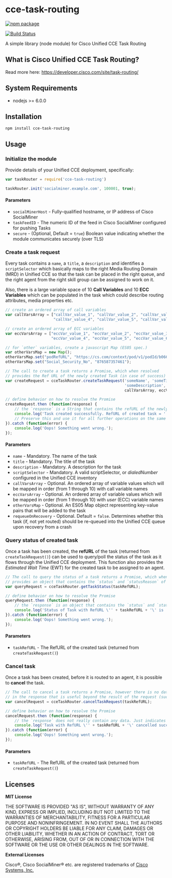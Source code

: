 # cce-task-routing
[![npm package](https://nodei.co/npm/cce-task-routing.png?downloads=true&downloadRank=true&stars=true)](https://nodei.co/npm/cce-task-routing/)

[![Build Status](https://travis-ci.org/umnagendra/cce-task-routing.svg?branch=master)](https://travis-ci.org/umnagendra/cce-task-routing)

A simple library (node module) for Cisco Unified CCE Task Routing

## What is Cisco Unified CCE Task Routing?
Read more here: https://developer.cisco.com/site/task-routing/

## System Requirements
* nodejs >= 6.0.0

## Installation
`npm install cce-task-routing`

## Usage

### Initialize the module
Provide details of your Unified CCE deployment, specifically:

```javascript
var taskRouter = require('cce-task-routing')

taskRouter.init('socialminer.example.com', 100001, true);
```
#### Parameters
* `socialMinerHost` - Fully-qualified hostname, or IP address of Cisco SocialMiner
* `taskFeedID` - The numeric ID of the feed in Cisco SocialMiner configured for pushing Tasks
* `secure` - (Optional, Default = `true`) Boolean value indicating whether the module communicates securely (over TLS)

### Create a task request
Every task contains a `name`, a `title`, a `description` and identifies a `scriptSelector` which basically maps to the right Media Routing Domain (MRD) in Unified CCE so that the task can be placed in the right queue, and the right agent from the right skill group can be assigned to work on it.

Also, there is a large variable space of 10 __Call Variables__ and 10 __ECC Variables__ which can be populated in the task which could describe routing attributes, media properties etc.

```javascript
// create an ordered array of call variables
var callVarsArray = ["callVar_value_1", "callVar_value_2", "callVar_value_3",
                     "callVar_value_4", "callVar_value_5", "callVar_value_6"];

// create an ordered array of ECC variables
var eccVarsArray = ["eccVar_value_1", "eccVar_value_2", "eccVar_value_3",
                    "eccVar_value_4", "eccVar_value_5", "eccVar_value_6"];

// for `other` variables, create a javascript Map (ES05 spec.)
var otherVarsMap = new Map();
otherVarsMap.set("podRefURL", "https://cs.com/context/pod/v1/podId/b066c3c0-c346-11e5-b3dd-3f1450b33459");
otherVarsMap.set("Social_Security_No", "876587357461");

// The call to create a task returns a Promise, which when resolved
// provides the Ref URL of the newly created Task (in case of success)
var createRequest = cceTaskRouter.createTaskRequest('someName', 'someTitle',
                                                    'someDescription', 'someScriptSelector',
                                                    callVarsArray, eccVarsArray, otherVarsMap, true);

// define behavior on how to resolve the Promise
createRequest.then (function(response) {
    // the `response` is a String that contains the refURL of the newly created task.
    console.log('Task created successfully. RefURL of created task = ' + response);
    // Preserve this and use it for all further operations on the same task.
}).catch (function(error) {
    console.log('Oops! Something went wrong.');
});
```
#### Parameters
* `name` - Mandatory. The name of the task
* `title` - Mandatory. The title of the task
* `description` - Mandatory. A description for the task
* `scriptSelector` - Mandatory. A valid scriptSelector, or _dialedNumber_ configured in the Unified CCE inventory
* `callVarsArray` - Optional. An ordered array of variable values which will be mapped in order (from 1 through 10)
                  with call variable names
* `eccVarsArray` - Optional. An ordered array of variable values which will be mapped in order (from 1 through 10)
                 with _user_ (ECC) variable names
* `otherVarsMap` - Optional. An ES05 Map object representing key-value pairs that will be added to the task
* `requeueOnRecovery` - Optional. Default = `false`. Determines whether this task (if, not yet routed)
                      should be re-queued into the Unified CCE queue upon recovery from a crash

### Query status of created task
Once a task has been created, the __refURL__ of the task (returned from `createTaskRequest()`) can be used to query/poll the status of the task as it flows through the Unified CCE deployment. This function also provides the _Estimated Wait Time_ (EWT) for the created task to be assigned to an agent.

```javascript
// The call to query the status of a task returns a Promise, which when resolved
// provides an object that contains the `status` and `statusReason` of the task
var queryRequest = cceTaskRouter.getTaskStatus(taskRefURL);

// define behavior on how to resolve the Promise
queryRequest.then (function(response) {
    // the `response` is an object that contains the `status` and `statusReason` of the task
    console.log('Status of Task with RefURL \'' + taskRefURL + '\' is ' + JSON.stringify(response));
}).catch (function(error) {
    console.log('Oops! Something went wrong.');
});
```
#### Parameters
* `taskRefURL` - The RefURL of the created task (returned from `createTaskRequest()`)

### Cancel task
Once a task has been created, before it is routed to an agent, it is possible to __cancel__ the task.

```javascript
// The call to cancel a task returns a Promise, however there is no data
// in the response that is useful beyond the result of the request (success/failure)
var cancelRequest = cceTaskRouter.cancelTaskRequest(taskRefURL);

// define behavior on how to resolve the Promise
cancelRequest.then (function(response) {
    // the `response` does not really contain any data. Just indicates a successful cancellation.
    console.log('Task with RefURL \'' + taskRefURL + '\' cancelled successfully.');
}).catch (function(error) {
    console.log('Oops! Something went wrong.');
});
```
#### Parameters
* `taskRefURL` - The RefURL of the created task (returned from `createTaskRequest()`)

## Licenses
__MIT License__

THE SOFTWARE IS PROVIDED "AS IS", WITHOUT WARRANTY OF ANY KIND, EXPRESS OR IMPLIED, INCLUDING BUT NOT LIMITED TO THE WARRANTIES OF MERCHANTABILITY, FITNESS FOR A PARTICULAR PURPOSE AND NONINFRINGEMENT. IN NO EVENT SHALL THE AUTHORS OR COPYRIGHT HOLDERS BE LIABLE FOR ANY CLAIM, DAMAGES OR OTHER LIABILITY, WHETHER IN AN ACTION OF CONTRACT, TORT OR OTHERWISE, ARISING FROM, OUT OF OR IN CONNECTION WITH THE SOFTWARE OR THE USE OR OTHER DEALINGS IN THE SOFTWARE.

__External Licenses__

Cisco®, Cisco SocialMiner® etc. are registered trademarks of [Cisco Systems, Inc.](http://www.cisco.com/web/siteassets/legal/trademark.html)
